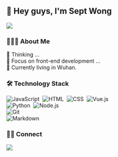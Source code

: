 ## 👋 Hey guys, I'm Sept Wong 

![](https://komarev.com/ghpvc/?username=Septemberwh&style=for-the-badge)

### 👨🏻‍💻 About Me

💬 Thinking ...\
🤔 Focus on front-end development ...\
🌱 Currently living in Wuhan.

### 🛠 Technology Stack 

![JavaScript](https://img.shields.io/badge/-JavaScript-000?style=flat&logo=javascript)&nbsp;
![HTML](https://img.shields.io/badge/-HTML-000?style=flat&logo=HTML5)&nbsp;
![CSS](https://img.shields.io/badge/-CSS-000?style=flat&logo=CSS3&logoColor=1572B6)&nbsp;
![Vue.js](https://img.shields.io/badge/-Vue-000?style=flat&logo=adobe-photoshop)\
![Python](https://img.shields.io/badge/-Python-000?style=flat&logo=python)&nbsp;
![Node.js](https://img.shields.io/badge/-Node.js-000?style=flat&logo=node.js)&nbsp;\
![Git](https://img.shields.io/badge/-Git-000?style=flat&logo=git)\
![Markdown](https://img.shields.io/badge/-Markdown-000?style=flat&logo=markdown)&nbsp;

### 🤝🏻 Connect
<a href="https://wx.mail.qq.com/">
  <img src="https://img.shields.io/badge/%E9%82%AE%E7%AE%B1-septwong@foxmail.com-green"/>
</a>
